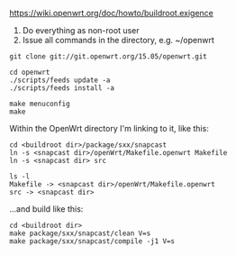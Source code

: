 https://wiki.openwrt.org/doc/howto/buildroot.exigence

1. Do everything as non-root user
2. Issue all commands in the <buildroot dir> directory, e.g. ~/openwrt
<snapcast dir>

```
git clone git://git.openwrt.org/15.05/openwrt.git
```


```
cd openwrt
./scripts/feeds update -a
./scripts/feeds install -a
```


```
make menuconfig
make
```


Within the OpenWrt directory I'm linking to it, like this:
```
cd <buildroot dir>/package/sxx/snapcast
ln -s <snapcast dir>/openWrt/Makefile.openwrt Makefile
ln -s <snapcast dir> src

ls -l
Makefile -> <snapcast dir>/openWrt/Makefile.openwrt
src -> <snapcast dir>
```
...and build like this:
```
cd <buildroot dir>
make package/sxx/snapcast/clean V=s
make package/sxx/snapcast/compile -j1 V=s
```
